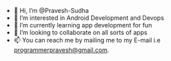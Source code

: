 - 👋 Hi, I’m @Pravesh-Sudha
- 👀 I’m interested in Android Development and Devops
- 🌱 I’m currently learning app development for fun
- 💞️ I’m looking to collaborate on all sorts of apps
- 📫 You can reach me by mailing me to my E-mail i.e programmerpravesh@gmail.com.

<!---
Pravesh-Sudha/Pravesh-Sudha is a ✨ special ✨ repository because its `README.md` (this file) appears on your GitHub profile.
You can click the Preview link to take a look at your changes.
--->
